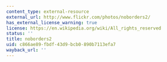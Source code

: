 ```yaml
---
content_type: external-resource
external_url: http://www.flickr.com/photos/noborders2/
has_external_license_warning: true
license: https://en.wikipedia.org/wiki/All_rights_reserved
status: ''
title: noborders2
uid: c866ae89-fbdf-43d9-bcb0-890b7113efa7
wayback_url: ''
---
```

